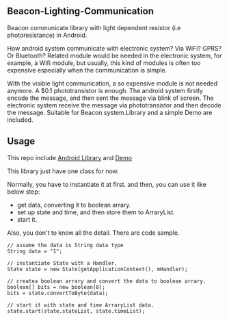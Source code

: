 ## Beacon-Lighting-Communication

Beacon communicate library with light dependent resistor (i.e photoresistance)
in Android.

How android system communicate with electronic system? Via WiFi? GPRS? Or
Bluetooth? Related module would be needed in the electronic system, for
example, a Wifi module, but usually, this kind of modules is often too
expensive especially when the communication is simple.

With the visible light communication, a so expensive module is not needed
anymore. A $0.1 phototransistor is enough. The android system firstly encode
the message, and then sent the message via blink of screen. The electronic
system receive the message via phototransistor and then decode the message.
Suitable for Beacon system.Library and a simple Demo are included.

## Usage

This repo include [Android Library](https://github.com/seeedstudio/Beacon/tree/master/Beacon-Lighting-Communication/android-library)
and [Demo](https://github.com/seeedstudio/Beacon/tree/master/Beacon-Lighting-Communication/Demo)

This library just have one class for now.

Normally, you have to instantiate it at first. and then, you can use it like
below step:

 - get data, converting it to boolean arrary.
 - set up state and time, and then store them to ArraryList<Integer>.
 - start it.

Also, you don't to know all the detail. There are code sample.

    // assume the data is String data type
    String data = "1";

    // instantiate State with a Handler.
    State state = new State(getApplicationContext(), mHandler);

    // createa boolean arrary and convert the data to boolean arrary.
    boolean[] bits = new boolean[8];
    bits = state.convertToByte(data);

    // start it with state and time ArraryList data.
    state.start(state.stateList, state.timeList);
